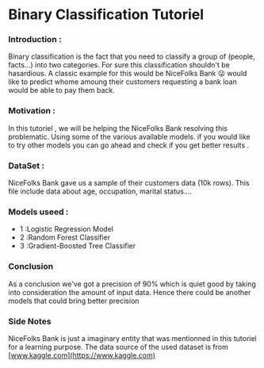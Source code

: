 #  Binary Classification Tutoriel


### Introduction : 
Binary classification is the fact that you need to classify a group of (people, facts...) into  two categories. For sure this classification shouldn't be hasardious.
A classic example for this would be NiceFolks Bank 😛 would like to predict whome amoung their customers requesting a bank loan would be able to pay them back.

### Motivation : 

In this tutoriel , we will be helping the NiceFolks Bank resolving this problematic. Using some of the various available models. if you would like to try other models you can go ahead and check if you get better results . 

### DataSet :
NiceFolks Bank gave us a sample of their customers data (10k rows). This file include data about age, occupation, marital status....


### Models useed :

- 1 :Logistic Regression Model
- 2 :Random Forest Classifier
- 3 :Gradient-Boosted Tree Classifier

### Conclusion
 As a conclusion we've got a precision of 90% which is quiet good by taking into consideration the amount of input data.
 Hence there could be another models that could bring better precision

### Side Notes
NiceFolks Bank is just a imaginary entity that was mentionned in this tutoriel for a learning purpose.
The data source of the used dataset is from [www.kaggle.com](https://www.kaggle.com)